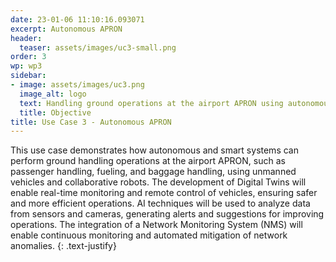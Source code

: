```yaml
---
date: 23-01-06 11:10:16.093071
excerpt: Autonomous APRON
header:
  teaser: assets/images/uc3-small.png
order: 3
wp: wp3
sidebar:
- image: assets/images/uc3.png
  image_alt: logo
  text: Handling ground operations at the airport APRON using autonomous and smart systems.
  title: Objective
title: Use Case 3 - Autonomous APRON
---
```

This use case demonstrates how autonomous and smart systems can perform ground handling operations at the airport APRON, such as passenger handling, fueling, and baggage handling, using unmanned vehicles and collaborative robots. The development of Digital Twins will enable real-time monitoring and remote control of vehicles, ensuring safer and more efficient operations. AI techniques will be used to analyze data from sensors and cameras, generating alerts and suggestions for improving operations. The integration of a Network Monitoring System (NMS) will enable continuous monitoring and automated mitigation of network anomalies.
{: .text-justify}
